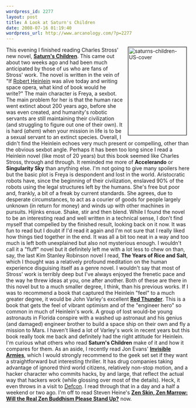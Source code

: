 ```yaml
--- 
wordpress_id: 2277
layout: post
title: A Look at Saturn's Children
date: 2008-07-16 01:19:40
wordpress_url: http://www.arcanology.com/?p=2277
---
```

<a title="saturns-children-US-cover by albill, on Flickr" href="http://www.flickr.com/photos/albill/2673895572/"><img src="http://farm4.static.flickr.com/3150/2673895572_ff5877f5e6_m.jpg" border="1" alt="saturns-children-US-cover" hspace="10" width="159" height="240" align="right" /></a> This evening I finished reading Charles Stross' new novel, <a href="http://www.amazon.com/Saturns-Children-Charles-Stross/dp/0441015948/"><strong>Saturn's Children</strong></a>. This came out about two weeks ago and had been much anticipated by those of us who are fans of Stross' work. The novel is written in the vein of "If <a href="http://www.amazon.com/exec/obidos/search-handle-url?_encoding=UTF8&search-type=ss&index=books&field-author=Robert%20A.%20Heinlein">Robert Heinlein</a> was alive today and writing space opera, what kind of book would he write?" The main character is Freya, a sexbot. The main problem for her is that the human race went extinct about 200 years ago, before she was even created, and humanity's robotic servants are still maintaining their civilization (and struggling to figure out one of their own). It is hard (*ahem*) when your mission in life is to be a sexual servant to an extinct species. Overall, I didn't find the Heinlein echoes very much present or compelling, other than the obvious sexbot angle. Perhaps it has been too long since I read a Heinlein novel (like most of 20 years) but this book seemed like Charles Stross, through and through. It reminded me more of <strong>Accelerando</strong> or <strong>Singularity Sky</strong> than anything else. I'm not going to give many spoilers here but the basic plot is Freya is despondent and lost in the world. Aristocratic robots have, since the beginning of their civilization, enslaved 90% of the robots using the legal structures left by the humans. She's free but poor and, frankly, a bit of a freak by current standards. She agrees, due to desperate circumstances, to act as a courier of goods for people largely unknown (in return for money) and winds up with other machines in pursuits. Hijinks ensue. Shake, stir and then blend. While I found the novel to be an interesting read and well written in a technical sense, I don't find myself that compelled by the finished result, looking back on it now. It was fun to read but I doubt if I'd read it again and I'm not sure that I really liked how things tied together in the end. It was all a bit too neat in a way and too much is left both unexplained but also not mysterious enough. I wouldn't call it a "fluff" novel but it definitely left me with a lot less to chew on than, say, the last Kim Stanley Robinson novel I read, <strong>The Years of Rice and Salt</strong>, which I thought was a relatively profound meditation on the human experience disguising itself as a genre novel. I wouldn't say that most of Stross' work is terribly deep but I've always enjoyed the frenetic pace and the way he threw ideas at you, one after another. Both of these are there in this novel but to a much smaller degree, I think, than his previous works. If I was to recommend a book that captured the Heinlein "feel" to a much greater degree, it would be John Varley's excellent <a href="http://www.amazon.com/Red-Thunder-John-Varley/dp/0441011624/"><strong>Red Thunder</strong></a>. This is a book that gets the feel of vibrant optimism and of the "engineer hero" so common in much of Heinlein's work. A group of lost would-be young astronauts in Florida conspire with a washed up astronaut and his genius (and damaged) engineer brother to build a space ship on their own and fly a mission to Mars. I haven't liked a lot of Varley's work in recent years but this book really took me back and definitely had the right attitude for Heinlein. I'm curious what others who read <strong>Saturn's Children</strong> make of it and how it compares for them. As an aside, I recently read Jon Evans' <a href="http://www.amazon.com/Invisible-Armies-Jon-Evans/dp/0312368674/"><strong>Invisible Armies</strong></a>, which I would strongly recommend to the geek set set if they want a straightforward but interesting thriller. It has drug companies taking advantage of ignored third world citizens, relatively non-stop motion, and a hacker character who commits hacks, by and large, that reflect the actual way that hackers work (while glossing over most of the details). Heck, it even throws in a visit to <a href="http://defcon.org/">Defcon</a>. I read through that in a day and a half a weekend or two ago. I'm off to read Steven Heine's <a href="http://www.amazon.com/Zen-Skin-Marrow-Buddhism-Please/dp/0195326776/"><strong>Zen Skin, Zen Marrow: Will the Real Zen Buddhism Please Stand Up?</strong></a> now.